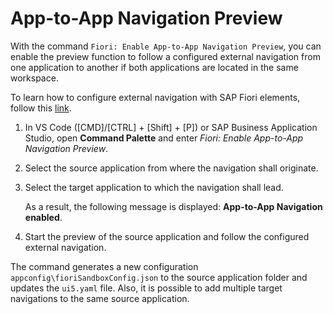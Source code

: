 <!-- loio543675ffa6e54564a0b9e63cd400c008 -->

# App-to-App Navigation Preview



With the command `Fiori: Enable App-to-App Navigation Preview`, you can enable the preview function to follow a configured external navigation from one application to another if both applications are located in the same workspace.

To learn how to configure external navigation with SAP Fiori elements, follow this [link](https://sapui5.hana.ondemand.com/sdk/#/topic/1d4a0f94bfee48d1b50ca8084a76beec).

1.  In VS Code \([CMD\]/[CTRL\] + [Shift\] + [P\]\) or SAP Business Application Studio, open **Command Palette** and enter *Fiori: Enable App-to-App Navigation Preview*.
2.  Select the source application from where the navigation shall originate.
3.  Select the target application to which the navigation shall lead.

    As a result, the following message is displayed: **App-to-App Navigation enabled**.

4.  Start the preview of the source application and follow the configured external navigation.

The command generates a new configuration `appconfig\fioriSandboxConfig.json` to the source application folder and updates the `ui5.yaml` file. Also, it is possible to add multiple target navigations to the same source application.

